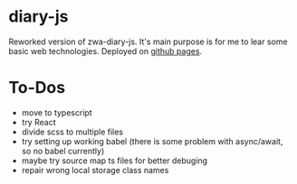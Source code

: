 # diary-js

Reworked version of zwa-diary-js. It's main purpose is for me to lear some basic web technologies.
Deployed on [github pages](https://shetr.github.io/diary-js/).

# To-Dos

* move to typescript
* try React
* divide scss to multiple files 
* try setting up working babel (there is some problem with async/await, so no babel currently)
* maybe try source map ts files for better debuging
* repair wrong local storage class names